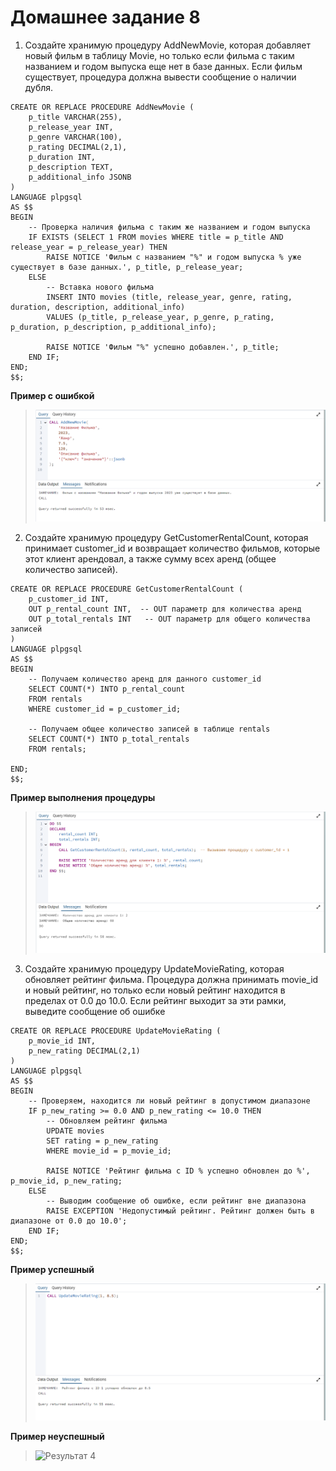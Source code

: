# Домашнее задание 8

1. Создайте хранимую процедуру AddNewMovie, которая добавляет новый фильм в таблицу Movie, но только если фильма с таким названием и годом выпуска еще нет в базе данных. Если фильм существует, процедура должна вывести сообщение о наличии дубля.

```
CREATE OR REPLACE PROCEDURE AddNewMovie (
    p_title VARCHAR(255),
    p_release_year INT,
    p_genre VARCHAR(100),
    p_rating DECIMAL(2,1),
    p_duration INT,
    p_description TEXT,
    p_additional_info JSONB
)
LANGUAGE plpgsql
AS $$
BEGIN
    -- Проверка наличия фильма с таким же названием и годом выпуска
    IF EXISTS (SELECT 1 FROM movies WHERE title = p_title AND release_year = p_release_year) THEN
        RAISE NOTICE 'Фильм с названием "%" и годом выпуска % уже существует в базе данных.', p_title, p_release_year;
    ELSE
        -- Вставка нового фильма
        INSERT INTO movies (title, release_year, genre, rating, duration, description, additional_info)
        VALUES (p_title, p_release_year, p_genre, p_rating, p_duration, p_description, p_additional_info);

        RAISE NOTICE 'Фильм "%" успешно добавлен.', p_title;
    END IF;
END;
$$;
```

**Пример с ошибкой**

>![Результат 1](/err_proc.png)



2. Создайте хранимую процедуру GetCustomerRentalCount, которая принимает customer_id и возвращает количество фильмов, которые этот клиент арендовал, а также сумму всех аренд (общее количество записей).

```
CREATE OR REPLACE PROCEDURE GetCustomerRentalCount (
    p_customer_id INT,
    OUT p_rental_count INT,  -- OUT параметр для количества аренд
    OUT p_total_rentals INT   -- OUT параметр для общего количества записей
)
LANGUAGE plpgsql
AS $$
BEGIN
    -- Получаем количество аренд для данного customer_id
    SELECT COUNT(*) INTO p_rental_count
    FROM rentals
    WHERE customer_id = p_customer_id;

    -- Получаем общее количество записей в таблице rentals
    SELECT COUNT(*) INTO p_total_rentals
    FROM rentals;

END;
$$;
```

**Пример выполнения процедуры**

>![Результат 2](/procedure.png)

3. Создайте хранимую процедуру UpdateMovieRating, которая обновляет рейтинг фильма. Процедура должна принимать movie_id и новый рейтинг, но только если новый рейтинг находится в пределах от 0.0 до 10.0. Если рейтинг выходит за эти рамки, выведите сообщение об ошибке

```
CREATE OR REPLACE PROCEDURE UpdateMovieRating (
    p_movie_id INT,
    p_new_rating DECIMAL(2,1)
)
LANGUAGE plpgsql
AS $$
BEGIN
    -- Проверяем, находится ли новый рейтинг в допустимом диапазоне
    IF p_new_rating >= 0.0 AND p_new_rating <= 10.0 THEN
        -- Обновляем рейтинг фильма
        UPDATE movies
        SET rating = p_new_rating
        WHERE movie_id = p_movie_id;

        RAISE NOTICE 'Рейтинг фильма с ID % успешно обновлен до %', p_movie_id, p_new_rating;
    ELSE
        -- Выводим сообщение об ошибке, если рейтинг вне диапазона
        RAISE EXCEPTION 'Недопустимый рейтинг. Рейтинг должен быть в диапазоне от 0.0 до 10.0';
    END IF;
END;
$$;
```
**Пример успешный**

>![Результат 3](/proc1.png)

**Пример неуспешный**

>![Результат 4](/proсed2.png)


